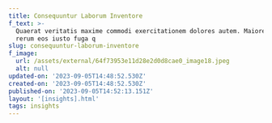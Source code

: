 ```yaml
---
title: Consequuntur Laborum Inventore
f_text: >-
  Quaerat veritatis maxime commodi exercitationem dolores autem. Maiores nemo
  rerum eos iusto fuga q
slug: consequuntur-laborum-inventore
f_image:
  url: /assets/external/64f73953e11d28e2d0d8cae0_image18.jpeg
  alt: null
updated-on: '2023-09-05T14:48:52.530Z'
created-on: '2023-09-05T14:48:52.530Z'
published-on: '2023-09-05T14:52:13.151Z'
layout: '[insights].html'
tags: insights
---
```



